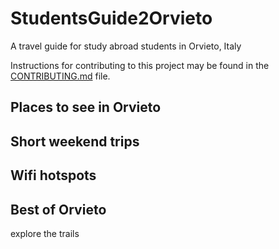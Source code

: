 # StudentsGuide2Orvieto
A travel guide for study abroad students in Orvieto, Italy

Instructions for contributing to this project may be found in the [CONTRIBUTING.md](CONTRIBUTING.md) file. 

## Places to see in Orvieto

## Short weekend trips

## Wifi hotspots

## Best of Orvieto
explore the trails
